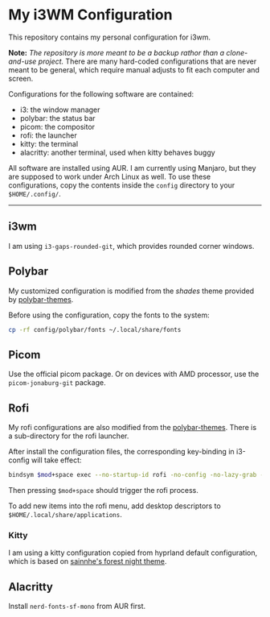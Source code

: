 # My i3WM Configuration



This repository contains my personal configuration for i3wm.

**Note:** *The repository is more meant to be a backup rathor than a clone-and-use project.* There are many hard-coded configurations that are never meant to be general, which require manual adjusts to fit each computer and screen.



Configurations for the following software are contained:

- i3: the window manager
- polybar: the status bar
- picom: the compositor
- rofi: the launcher
- kitty: the terminal
- alacritty: another terminal, used when kitty behaves buggy



All software are installed using AUR. I am currently using Manjaro, but they are supposed to work under Arch Linux as well. To use these configurations, copy the contents inside the `config` directory to your `$HOME/.config/`.

---



## i3wm

I am using `i3-gaps-rounded-git`, which provides rounded corner windows.



## Polybar

My customized configuration is modified from the *shades* theme provided by [polybar-themes](https://github.com/adi1090x/polybar-themes).

Before using the configuration, copy the fonts to the system:

```bash
cp -rf config/polybar/fonts ~/.local/share/fonts
```



## Picom

Use the official picom package. Or on devices with AMD processor, use the `picom-jonaburg-git` package.



## Rofi

My rofi configurations are also modified from the [polybar-themes](https://github.com/adi1090x/polybar-themes). There is a sub-directory for the rofi launcher.

After install the configuration files, the corresponding key-binding in i3-config will take effect:

```bash
bindsym $mod+space exec --no-startup-id rofi -no-config -no-lazy-grab -show drun -modi drun -theme ~/.config/rofi/config.rasi
```

Then pressing `$mod+space` should trigger the rofi process.

To add new items into the rofi menu, add desktop descriptors to `$HOME/.local/share/applications`.



### Kitty

I am using a kitty configuration copied from hyprland default configuration, which is based on [sainnhe's forest night theme](https://github.com/sainnhe/forest-night).



 ## Alacritty

Install `nerd-fonts-sf-mono` from AUR first.







